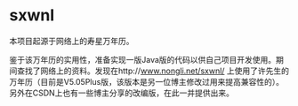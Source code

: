 # sxwnl
本项目起源于网络上的寿星万年历。

鉴于该万年历的实用性，准备实现一版Java版的代码以供自己项目开发使用。期间查找了网络上的资料。发现在http://www.nongli.net/sxwnl/
上使用了许先生的万年历（目前是V5.05Plus版，该版本是另一位博主修改过用来提高兼容性的）。另外在CSDN上也有一些博主分享的改编版，在此一并提供出来。
